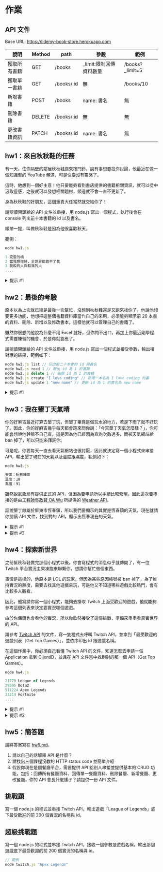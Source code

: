 # 作業

## API 文件

Base URL: https://lidemy-book-store.herokuapp.com

| 說明     | Method | path       | 參數                   | 範例             |
|--------|--------|------------|----------------------|----------------|
| 獲取所有書籍 | GET    | /books     | _limit:限制回傳資料數量           | /books?_limit=5 |
| 獲取單一書籍 | GET    | /books/:id | 無                    | /books/10      |
| 新增書籍   | POST   | /books     | name: 書名 | 無              |
| 刪除書籍   | DELETE   | /books/:id     | 無 | 無              |
| 更改書籍資訊   | PATCH   | /books/:id     | name: 書名 | 無              |


## hw1：來自秋秋鞋的任務

有一天，住你隔壁的鄰居秋秋鞋跑來按門鈴，說有事想要找你討論，他最近在做一個知識型的 YouTube 頻道，可是快要沒有靈感了。

這時，他想到一個好主意！他只要能夠看到書店提供的書籍相關資訊，就可以從中汲取靈感，之後就可以發想相關題材，頻道就不會一直不更新了。

身為秋秋鞋的好朋友，這個重責大任當然就交給你了！

請閱讀開頭給的 API 文件並串接，用 node.js 寫出一個程式，執行後會在 console 列出前十本書籍的 id 以及書名。

順帶一提，叫做秋秋鞋是因為他很喜歡秋天。

範例：

``` js
node hw1.js

1 克雷的橋
2 當我想你時，全世界都救不了我
3 我殺的人與殺我的人
....
```

<details>
  <summary>提示 #1</summary>
  
  API 文件通常都不會給出完整網址，因為絕大多數 API 其實都是透過兩個部分所組成：

  1. Base URL
  2. 不同的 path

  例如說你在看「獲取所有書籍」這隻 API 的時候，path 是 `/books`，跟 Base URL 結合起來之後就會變成：`https://lidemy-book-store.herokuapp.com/books`，這就是完整的 API 位置。

</details>

## hw2：最後的考驗

原本以為上次就已經是最後一次幫忙，沒想到秋秋鞋還是又跑來找你了。他說他想要更多功能，他想把這整個書籍資料庫當作自己的來用，必須能夠顯示前 20 本書的資料、刪除、新增以及修改書本，這樣他就可以管理自己的書籍了。

雖然你很想問他說為什麼不用 Excel 就好，但你問不出口，再加上你最近剛學程式需要練習的機會，於是你就答應了。

請閱讀開頭給的 API 文件並串接，用 node.js 寫出一個程式並接受參數，輸出相對應的結果，範例如下：

``` js
node hw2.js list // 印出前二十本書的 id 與書名
node hw2.js read 1 // 輸出 id 為 1 的書籍
node hw2.js delete 1 // 刪除 id 為 1 的書籍
node hw2.js create "I love coding" // 新增一本名為 I love coding 的書
node hw2.js update 1 "new name" // 更新 id 為 1 的書名為 new name
```

<details>
  <summary>提示 #1</summary>

  你可以用 `process.argv` 這個陣列拿到相對應的參數，不妨先把它印出來觀察看看！
</details>

## hw3：我在墾丁天氣晴

你的好麻吉最近打算去墾丁玩，但墾丁畢竟是個玩水的地方，若是下雨了就不好玩了。因此，你的好麻吉幾乎每天都會跑來問你說：「今天墾丁天氣怎麼樣？」，你可能會想說他幹嘛不自己查，這是因為他已經因為查詢次數過多，而被天氣網站給 ban 掉了，所以只能來拜託你。

可是呢，你要每天一直去看天氣網站也很討厭，因此就決定寫一個小程式來串接 API，輸出墾丁現在的天氣以及溫度跟濕度，範例如下：

``` js
node hw3.js

天氣：短暫陣雨
溫度：18
濕度：91
```

雖然說氣象局有提供正式的 API，但因為要申請所以手續比較繁瑣。因此這次要串接的是由[工程師吳政賢 OA Wu](https://www.ioa.tw/?f=works) 所提供的 [Weather API](https://works.ioa.tw/weather/api/doc/index.html#api-Weather_API)。

話說墾丁隸屬於屏東市恆春鎮，所以我們要顯示的其實是恆春鎮的天氣，現在就請你閱讀 API 文件，找到對的 API，顯示出恆春現在的天氣。

<details>
  <summary>提示 #1</summary>

  你可以透過 [API 01：取得所有縣市鄉鎮](https://works.ioa.tw/weather/api/all.json)，找到屏東市恆春鎮的 id
</details>

<details>
  <summary>提示 #2</summary>

  透過 [API 05：取得指定鄉鎮天氣](https://works.ioa.tw/weather/api/doc/index.html#api-Weather_API-GetHttpsWorksIoaTwWeatherApiWeathersIdJson)，只要傳入恆春的 id，就可以拿到天氣資料
</details>

## hw4：探索新世界

之前幫秋秋鞋做完那個小程式以後，你會寫程式的消息似乎就傳開了，有一位 Twitch 平台實況主果凍跑來聯繫你，想請你幫忙做個東西。

事情是這樣的，他原本是 LOL 的玩家，但因為某些原因帳號被 ban 掉了，為了維持實況的熱度，需要去找其他遊戲來玩，可是他又不知道哪些遊戲比較熱門，會有比較多人觀看。

因此，他寫請你寫一個小程式，能夠去撈取 Twitch 上面受歡迎的遊戲，他就能夠參考這個列表來決定要實況哪個遊戲。

由於你偶爾也會看他的實況，所以你欣然接受了這個挑戰，準備來串串看真實世界的 API。

請參考 [Twitch API](https://dev.twitch.tv/docs/api/) 的文件，寫一隻程式去呼叫 Twitch API，並拿到「最受歡迎的遊戲列表（Get Top Games）」，並依序印出 id 跟遊戲名稱。

在這個作業中，你必須自己看懂 Twitch API 的文件，知道怎麼去申請一個 Application 拿到 ClientID，並且在 API 文件當中找到對的那一個 API（Get Top Games）。

``` js
node hw4.js

21779 League of Legends
29595 Dota2
511224 Apex Legends
33214 Fortnite
....
```

<details>
  <summary>提示 #1</summary>

  Getting Started with the Twitch API 的第一段「Step 1: Setup」特別重要，你必須先申請 Twitch 帳號，然後前往 Twitch developer dashboard 註冊一個新的 Application，OAuth redirect URI 我們不會用到，隨便填就好，最後你會拿到一個 ClientID

  接著就是從 [API 列表](https://dev.twitch.tv/docs/api/reference)中找到對的 API 囉！
</details>

<details>
  <summary>提示 #2</summary>

  API 文件在這：[Get Top Games](https://dev.twitch.tv/docs/api/reference#get-top-games)，細節都在文件裡了

  需要注意的是你必須要把 Client-ID 當成一個 header 傳送給 API，至於怎麼帶 header，請參考：[request 文件](https://github.com/request/request#custom-http-headers)
</details>

## hw5：簡答題

請將答案寫在 [hw5.md](hw5.md)。

1. 請以自己的話解釋 API 是什麼？
2. 請找出三個課程沒教的 HTTP status code 並簡單介紹
3. 假設你現在是個餐廳平台，需要提供 API 給別人串接並提供基本的 CRUD 功能，包括：回傳所有餐廳資料、回傳單一餐廳資料、刪除餐廳、新增餐廳、更改餐廳，你的 API 會長什麼樣子？請提供一份 API 文件。

## 挑戰題

寫一個 node.js 的程式並串接 Twitch API，輸出遊戲「League of Legends」底下最受歡迎的前 200 個實況的名稱與 id。

## 超級挑戰題

寫一個 node.js 的程式並串接 Twitch API，接收一個參數是遊戲名稱，輸出那個遊戲底下最受歡迎的前 200 個實況的名稱與 id。

``` js
// 範例
node twitch.js "Apex Legends"
```


